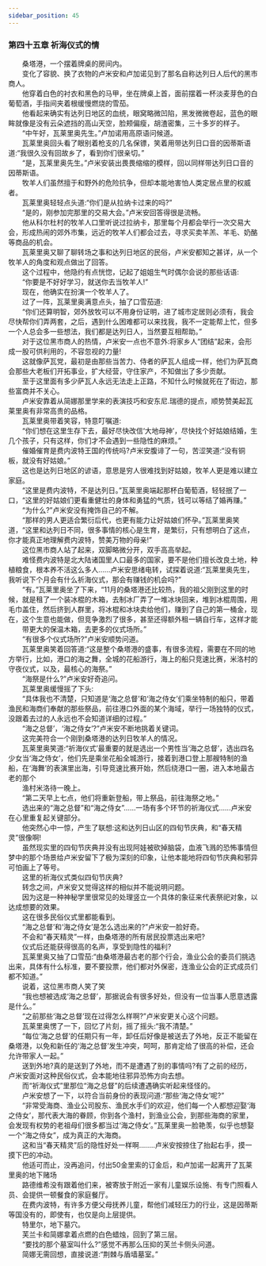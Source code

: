 ```yaml
---
sidebar_position: 45
---
```

### 第四十五章 祈海仪式的情  


　　桑塔港，一个摆着牌桌的房间内。  
　　变化了容貌、换了衣物的卢米安和卢加诺见到了那名自称达列日人后代的黑市商人。  
　　他穿着白色的衬衣和黑色的马甲，坐在牌桌上首，面前摆着一杯淡麦芽色的白葡萄酒，手指间夹着根缓慢燃烧的雪茄。  
　　他看起来确实有达列日地区的血统，眼窝略微凹陷，黑发微微卷起，蓝色的眼眸就像是没有云朵遮挡的高山天空，脸颊偏瘦，胡渣密集，三十多岁的样子。  
　　“中午好，瓦莱里奥先生。”卢加诺用高原语问候道。  
　　瓦莱里奥回头看了眼别着枪支的几名保镖，笑着用带达列日口音的因蒂斯语道:“我很久没有回故乡了，看到你们很亲切。”  
　　“是，瓦莱里奥先生。”卢米安装出畏畏缩缩的模样，回以同样带达列日口音的因蒂斯语。  
　　牧羊人们虽然擅于和野外的危险抗争，但却本能地害怕人类定居点里的权威者。  
　　瓦莱里奥轻轻点头道:“你们是从拉纳卡过来的吗?”  
　　“是的，刚参加完那里的交易大会。”卢米安回答得很是流畅。  
　　他从科尔杜村的牧羊人口里听说过拉纳卡，那里每个月都会举行一次交易大会，形成热闹的郊外市集，远近的牧羊人们都会过去，寻求买卖羊羔、羊毛、奶酪等商品的机会。  
　　瓦莱里奥又聊了聊转场之事和达列日地区的民俗，卢米安都知之甚详，从一个牧羊人的角度和观点做出了回答。  
　　这个过程中，他隐约有点恍惚，记起了姐姐生气时偶尔会说的那些话语:  
　　“你要是不好好学习，就送你去当牧羊人!”  
　　现在，他确实在扮演一个牧羊人了。  
　　过了一阵，瓦莱里奥满意点头，抽了口雪茄道:  
　　“你们还算明智，郊外放牧可以不用身份证明，进了城市定居则必须有，我会尽快帮你们弄两套，之后，遇到什么困难都可以来找我，我不一定能帮上忙，但多一个人总会多一些想法，我们都是达列日人，当然要互相帮助。”  
　　对于这位黑市商人的热情，卢米安一点也不意外:将家乡人“团结”起来，会形成一股可供利用的，不容忽视的力量!  
　　这就像萨瓦党，最初是由那些当苦力、侍者的萨瓦人组成一样，他们为萨瓦商会那些大老板们开拓事业，扩大经营，守住家产，不知做出了多少贡献。  
　　至于这里面有多少萨瓦人永远无法走上正路，不知什么时候就死在了街边，那些富商并不关心。  
　　卢米安靠着从简娜那里学来的表演技巧和安东尼.瑞德的提点，顺势赞美起瓦莱里奥有非常高贵的品格。  
　　瓦莱里奥带着笑容，特意叮嘱道:  
　　“你们想在这里生存下去，最好尽快改信‘大地母神’，尽快找个好姑娘结婚，生几个孩子，只有这样，你们才不会遇到一些隐性的麻烦。”  
　　催婚催育是费内波特王国的传统吗?卢米安腹诽了一句，苦涩笑道:“没有铜板，就没有好姑娘。”  
　　这也是达列日地区的谚语，意思是穷人很难找到好姑娘，牧羊人更是难以建立家庭。  
　　“这里是费内波特，不是达列日。”瓦莱里奥端起那杯白葡萄酒，轻轻抿了一口，“这里的好姑娘们更看重健壮的身体和勇猛的气质，钱可以等结了婚再赚。”  
　　“为什么?”卢米安没有掩饰自己的不解。  
　　“那样的男人更适合繁衍后代，也更有能力让好姑娘们怀孕。”瓦莱里奥笑道，“这里和达列日不同，很多事情的核心是生育，是繁衍，只有想明白了这点，你才能真正地理解费内波特，赞美万物的母亲!”  
　　这位黑市商人站了起来，双脚略微分开，双手高高举起。  
　　难怪费内波特是北大陆诸国里人口最多的国家，要不是他们擅长改良土地，种植粮食，根本养不活这么多人……卢米安思绪电转，试探着说道:“瓦莱里奥先生，我听说下个月会有什么祈海仪式，那会有赚钱的机会吗?”  
　　“有。”瓦莱里奥坐了下来，“11月的桑塔港还比较热，我的祖父刚到这里的时候，就是租了一个装冰棍的木箱，去制冰厂弄了一堆冰块回来，堆到冰棍周围，用毛巾盖住，然后挤到人群里，将冰棍和冰块卖给他们，赚到了自己的第一桶金，现在，这个生意也能做，但竞争激烈了很多，甚至还得额外租一辆自行车，这样才能  
　　带更大的保温木箱，去更多的仪式场所。”  
　　“有很多个仪式场所?”卢米安顺势问道。  
　　瓦莱里奥笑着回答道:“这是整个桑塔港的盛事，有很多流程，需要在不同的地方举行，比如，港口的海之舞，全城的花船游行，海上的船只竞速比赛，米洛村的守夜仪式，以及，最核心的海祭。”  
　　“海祭是什么?”卢米安好奇追问。  
　　瓦莱里奥缓慢摇了下头:  
　　“具体我也不清楚，只知道是‘海之总督’和‘海之侍女’们乘坐特制的船只，带着渔民和海商们奉献的那些祭品，前往港口外面的某个海域，举行一场独特的仪式，没跟着去过的人永远也不会知道详细的过程。”  
　　“海之总督’，‘海之侍女’?”卢米安不断地挑着关键词。  
　　这完美符合一个刚到桑塔港的达列日牧羊人的情况。  
　　瓦莱里奥笑道:“祈海仪式’最重要的就是选出一个男性当‘海之总督’，选出四名少女当‘海之侍女’，他们先是乘坐花船全城游行，接着到港口登上那艘特制的渔船，在‘海舞’的表演里出海，引导竞速比赛开始，然后绕港口一圈，进入本地最古老的那个  
　　渔村米洛待一晚上。  
　　“第二天早上七点，他们将重新登船，带上祭品，前往海祭之地。”  
　　选出来的“海之总督”和“海之侍女”……一场有多个环节的祈海仪式......卢米安在心里重复起关键部分。  
　　他突然心中一惊，产生了联想:这和达列日山区的四旬节庆典，和“春天精灵”很像啊!  
　　虽然现实里的四旬节庆典并没有出现阿娃被砍掉脑袋，血液飞溅的恐怖事情但梦中的那个场景给卢米安留下了极为深刻的印象，让他本能地将四旬节庆典和邪异可怕画上了等号。  
　　这里的祈海仪式类似四旬节庆典?  
　　转念之间，卢米安又觉得这样的相似并不能说明问题。  
　　因为这是一种神秘学里很常见的处理竖立一个具体的象征来代表祭祀对象，以达成想要的效果。  
　　这在很多民俗仪式里都能看到。  
　　“海之总督’和‘海之侍女’是怎么选出来的?”卢米安一脸好奇。  
　　不会和“春天精灵”一样，由桑塔港的所有居民投票选出来吧?  
　　仪式后还能获得很高的名声，享受到隐性的福利?  
　　瓦莱里奥又抽了口雪茄:“由桑塔港最古老的那个行会，渔业公会的委员们挑选出来，具体有什么标准，要不要投票，他们都对外保密，连渔业公会的正式成员们都不知道。”  
　　说着，这位黑市商人笑了笑  
　　“我也想被选成‘海之总督’，那据说会有很多好处，但没有一位当事人愿意透露是什么。”  
　　“之前那些‘海之总督’现在过得怎么样啊?”卢米安更关心这个问题。  
　　瓦莱里奥愣了一下，回忆了片刻，摇了摇头:“我不清楚。”  
　　“每位‘海之总督’的任期只有一年，卸任后好像是被送去了外地，反正不能留在桑塔港，以免和新任的‘海之总督’发生冲突，呵呵，那肯定给了很高的补偿，还会允许带家人一起。”  
　　送到外地?真的是送到了外地，而不是遭遇了别的事情吗?有了之前的经历，卢米安面对这种民俗仪式，会本能地往邪异恐怖方向去想。  
　　而“祈海仪式”里那位“海之总督”的后续遭遇确实听起来怪怪的。  
　　卢米安想了一下，以符合当前身份的表现问道:“那些‘海之侍女’呢?”  
　　“非常受海商、渔业公司股东、渔民水手们的欢迎，他们每一个人都想迎娶‘海之侍女’，那代表大海的眷顾，你到各个渔村，到渔业公会，到那些海商的家里，会发现有权势的老祖母们很多都当过‘海之侍女’。”瓦莱里奥一脸艳羡，似乎也想娶一个“海之侍女”，成为真正的大海商。  
　　这和当“春天精灵”后的隐性好处一样啊.…….卢米安按捺住了抬起右手，摸一摸下巴的冲动。  
　　他适可而止，没再追问，付出50金里索的订金后，和卢加诺一起离开了瓦莱里奥的地下赌场  
　　路德维希没有跟着他们来，被寄放于附近一家有儿童娱乐设施、有专门照看人员、会提供一顿餐食的家庭餐厅。  
　　在费内波特，有许多方便父母抚养儿童，帮他们减轻压力的行业，这是因蒂斯等国没有的，即使有，也仅是向上层提供。  
　　特里尔，地下墓穴。  
　　芙兰卡和简娜拿着点燃的白色蜡烛，回到了第三层。  
　　“要找的那个墓室叫什么?”感觉不再那么压抑的芙兰卡侧头问道。  
　　简娜无需回想，直接说道:“荆棘与盾墙墓室。”  
